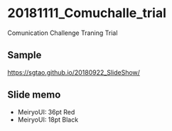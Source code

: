 # 20181111_Comuchalle_trial

Comunication Challenge Traning Trial

## Sample
https://sgtao.github.io/20180922_SlideShow/


## Slide memo
- MeiryoUI: 36pt Red
- MeiryoUI: 18pt Black
